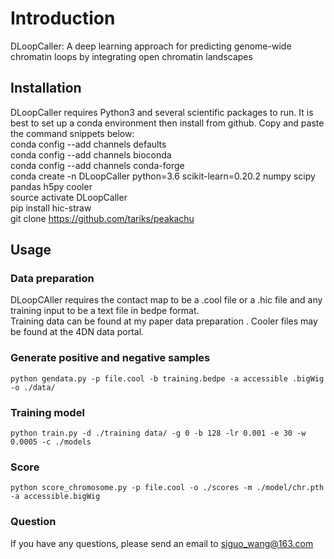 # Introduction
DLoopCaller: A deep learning approach for predicting genome-wide chromatin loops by integrating open chromatin landscapes
## Installation
DLoopCaller requires Python3 and several scientific packages to run. It is best to set up a conda environment then install from github. Copy and paste the command snippets below:  
conda config --add channels defaults  
conda config --add channels bioconda  
conda config --add channels conda-forge  
conda create -n DLoopCaller python=3.6 scikit-learn=0.20.2 numpy scipy pandas h5py cooler  
source activate DLoopCaller  
pip install hic-straw  
git clone https://github.com/tariks/peakachu  
## Usage
### Data preparation
DLoopCAller requires the contact map to be a .cool file or a .hic file and any training input to be a text file in bedpe format.   
Training data can be found at my paper data preparation . Cooler files may be found at the 4DN data portal. 
### Generate positive and negative samples

```
python gendata.py -p file.cool -b training.bedpe -a accessible .bigWig -o ./data/
```
### Training model
 
```
python train.py -d ./training data/ -g 0 -b 128 -lr 0.001 -e 30 -w 0.0005 -c ./models
```
### Score

```
python score_chromosome.py -p file.cool -o ./scores -m ./model/chr.pth -a accessible.bigWig
```
### Question
If you have any questions, please send an email to siguo_wang@163.com
